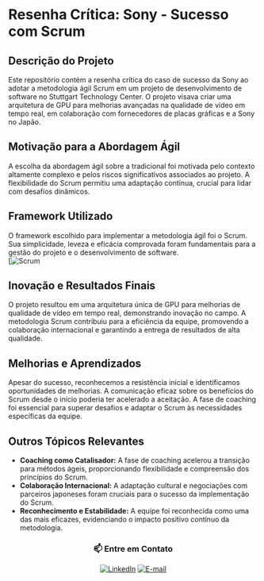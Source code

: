 # Resenha Crítica: Sony - Sucesso com Scrum

## Descrição do Projeto

Este repositório contém a resenha crítica do caso de sucesso da Sony ao adotar a metodologia ágil Scrum em um projeto de desenvolvimento de software no Stuttgart Technology Center. O projeto visava criar uma arquitetura de GPU para melhorias avançadas na qualidade de vídeo em tempo real, em colaboração com fornecedores de placas gráficas e a Sony no Japão.

## Motivação para a Abordagem Ágil

A escolha da abordagem ágil sobre a tradicional foi motivada pelo contexto altamente complexo e pelos riscos significativos associados ao projeto. A flexibilidade do Scrum permitiu uma adaptação contínua, crucial para lidar com desafios dinâmicos.

## Framework Utilizado

O framework escolhido para implementar a metodologia ágil foi o Scrum. Sua simplicidade, leveza e eficácia comprovada foram fundamentais para a gestão do projeto e o desenvolvimento de software.
<br>
[![Scrum](https://img.shields.io/badge/Scrum-%2341B883.svg?style=for-the-badge&logo=scrum-alliance&logoColor=white)

## Inovação e Resultados Finais

O projeto resultou em uma arquitetura única de GPU para melhorias de qualidade de vídeo em tempo real, demonstrando inovação no campo. A metodologia Scrum contribuiu para a eficiência da equipe, promovendo a colaboração internacional e garantindo a entrega de resultados de alta qualidade.

## Melhorias e Aprendizados

Apesar do sucesso, reconhecemos a resistência inicial e identificamos oportunidades de melhorias. A comunicação eficaz sobre os benefícios do Scrum desde o início poderia ter acelerado a aceitação. A fase de coaching foi essencial para superar desafios e adaptar o Scrum às necessidades específicas da equipe.

## Outros Tópicos Relevantes

- **Coaching como Catalisador:** A fase de coaching acelerou a transição para métodos ágeis, proporcionando flexibilidade e compreensão dos princípios do Scrum.
- **Colaboração Internacional:** A adaptação cultural e negociações com parceiros japoneses foram cruciais para o sucesso da implementação do Scrum.
- **Reconhecimento e Estabilidade:** A equipe foi reconhecida como uma das mais eficazes, evidenciando o impacto positivo contínuo da metodologia.

<div align="center">

### 📫 Entre em Contato

[![LinkedIn](https://img.shields.io/badge/LinkedIn-blue?style=for-the-badge&logo=linkedin&logoColor=white)](https://www.linkedin.com/in/arthurcovelo/)
[![E-mail](https://img.shields.io/badge/E-mail-D14836?style=for-the-badge&logo=gmail&logoColor=white)](mailto:arthurcovelo@gmail.com)

</div>
